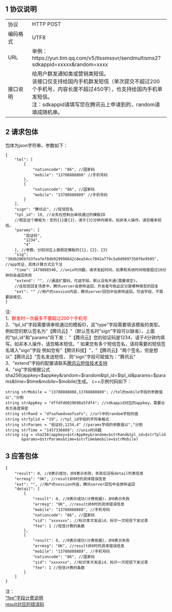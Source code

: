 ## 1 协议说明
<table style="display:table;width:100%">
  <tbody>
    <tr>
      <td style="width:15%;">
        协议
      </td>
      <td>
        HTTP POST
        <br />
      </td>
    </tr>
    <tr>
      <td>
        编码格式
      </td>
      <td>
        UTF8
      </td>
    </tr>
    <tr>
      <td>
        URL
      </td>
      <td>
        举例：https://yun.tim.qq.com/v5/tlssmssvr/sendmultisms2?sdkappid=xxxxx&random=xxxx
      </td>
    </tr>
    <tr>
      <td>
        接口说明
      </td>
      <td>
        给用户群发通知类或营销类短信。
		<br />
		该接口仅支持给国内手机群发短信（单次提交不超过200个手机号，内容长度不超过450字），也支持给国内手机单发短信。
        <br />
        注：sdkappid请填写您在腾讯云上申请到的，random请填成随机串。
      </td>
    </tr>
  </tbody>
</table>

## 2	请求包体
包体为json字符串，参数如下：
```
{
    "tel": [
        {
            "nationcode": "86", //国家码
            "mobile": "13788888888" //手机号码
        }, 
        {
            "nationcode": "86", //国家码
            "mobile": "13788888889" //手机号码
        }
    ], 
    "sign": "腾讯云", //短信签名
    "tpl_id": 19, //业务在控制台审核通过的模板ID
    //假定这个模板为：您的{1}是{2}，请于{3}分钟内填写。如非本人操作，请忽略本短信。
    "params": [
        "验证码", 
        "1234", 
        "4"
    ], //参数，分别对应上面假定模板的{1}，{2}，{3}
    "sig": "30db206bfd3fea7ef0db929998642c8ea54cc7042a779c5a0d9897358f6e9505", //app凭证，具体计算方式见下注
    "time": 1479888540, //unix时间戳，请求发起时间，如果和系统时间相差超过10分钟则会返回失败
    "extend": "", //通道扩展码，可选字段，默认没有开通(需要填空)。
    //在短信回复场景中，腾讯server会原样返回，开发者可依此区分是哪种类型的回复
    "ext": "" //用户的session内容，腾讯server回包中会原样返回，可选字段，不需要就填空。
}
```
注:   
1、<font color=Red>群发时一次最多不要超过200个手机号</font>  
2、"tpl_id"字段需要填审核通过的模板ID，且"type"字段需要填该模板的类型。
例如您的默认签名为"【腾讯云】"（默认签名时"sign"字段可以缺省），上面的"tpl_id"和"params"将下发：
"【腾讯云】您的验证码是1234，请于4分钟内填写。如非本人操作，请忽略本短信。" 
如果您有多个短信签名，请将需要的短信签名填入"sign"字段
例如您有"【腾讯科技】"，"【腾讯云】"两个签名，但是想以"【腾讯云】"签名发送短信，
则"sign"字段可赋值为："腾讯云" 
3、"extend"字段的配置请联系[腾讯云短信技术支持](/doc/product/382/联系我们)  
4、"sig"字段根据公式sha256(appkey=$appkey&random=$random&tpl_id=$tpl_id&params=$params&time=$time&mobile=$mobile)生成。
c++示例代码如下：
```
string strMobile = "13788888888,13788888889"; //tel的mobile字段的参数值以","分割
string strAppKey = "dffdfd6029698a5fdf4"; //sdkappid对应的appkey，需要业务方高度保密
string strRand = "dfsafwedveefsafs"; //url中的random字段的值
string strTplid = "19"; //tpl_id字段的字符串格式
string strParams = "验证码,1234,4" //params字段的参数值以","分割
string strTime = "1457336869"; //unix时间戳
string sig = sha256(appkey=$strAppKey&random=$strRand&tpl_id=$strTplid
       &params=$strParams&time=$strTime&mobile=$strMobile)
```

## 3 应答包体
```
{
    "result": 0, //0表示成功，非0表示失败，失败后没有detail列表信息
    "errmsg": "OK", //result非0时的具体错误信息
    "ext": "", //用户的session内容，腾讯server回包中会原样返回
    "detail": [
        {
            "result": 0, //0表示成功(计费依据)，非0表示失败
            "errmsg": "OK", //result非0时的具体错误信息
            "mobile": "13788888888", //手机号码
            "nationcode": "86", //国家码
            "sid": "xxxxxxx", //标识本次发送id，标识一次短信下发记录
            "fee": 1 //短信计费的条数
        }, 
        {
            "result": 0, //0表示成功(计费依据)，非0表示失败
            "errmsg": "OK", //result非0时的具体错误信息
            "mobile": "13788888889", //手机号码
            "nationcode": "86", //国家码
            "sid": "xxxxxxx", //标识本次发送id，标识一次短信下发记录
            "fee": 1 //短信计费的条数
        }
    ]
}
```
注：  
["fee"字段计费说明](/doc/product/382/常见问题#3-.E7.9F.AD.E4.BF.A1.E9.95.BF.E5.BA.A6)  
[result对应的错误码](/doc/product/382/错误码)